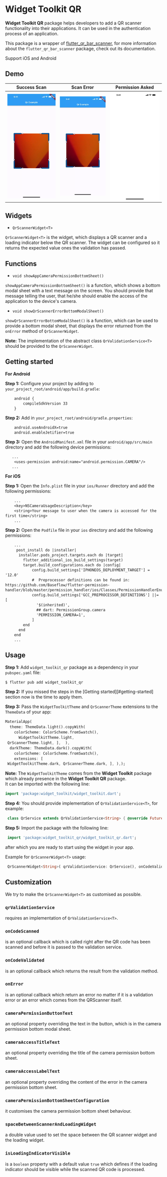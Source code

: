 
# Widget Toolkit QR

**Widget Toolkit QR** package helps developers to add a QR scanner functionality into their applications. It can be used
in the authentication process of an application.

This package is a wrapper of [flutter_qr_bar_scanner](https://pub.dev/packages/flutter_qr_bar_scanner),
for more information about the `flutter_qr_bar_scanner` package, check out its documentation.

Support iOS and Android

## Demo

| Success Scan | Scan Error | Permission Asked  | 
|---|---|---|
| <img width=200 src="https://raw.githubusercontent.com/Prime-Holding/widget_toolkit/develop/packages/widget_toolkit_qr/doc/assets/scan_success.webp" alt="Scan Success"></img> | <img width=200 src="https://raw.githubusercontent.com/Prime-Holding/widget_toolkit/develop/packages/widget_toolkit_qr/doc/assets/scan_error.webp" alt="Scan Error"></img> | <img width=200 src="https://raw.githubusercontent.com/Prime-Holding/widget_toolkit/develop/packages/widget_toolkit_qr/doc/assets/permission_asked.webp" alt="Permission Asked"></img> |

## Widgets

 - `QrScannerWidget<T>`

`QrScannerWidget<T>` is the widget, which displays a QR scanner and a loading indicator below the QR scanner.
The widget can be configured so it returns the expected value ones the validation has passed.

## Functions

 - `void showAppCameraPermissionBottomSheet()`

`showAppCameraPermissionBottomSheet()` is a function, which shows a bottom modal sheet 
with a text message on the screen. You should provide that message telling the user, that he/she should enable 
the access of the application to the device's camera.

 - `void showQrScannerErrorBottomModalSheet()`
 
`showQrScannerErrorBottomModalSheet()` is a function, which can be used to provide a bottom modal 
sheet, that displays the error returned from the `onError` method of `QrScannerWidget`.

**Note:** The implementation of the abstract class `QrValidationService<T>` should be provided to the `QrScannerWidget`.

## Getting started

**For Android**

**Step 1:** Configure your project by adding to `your_project_root/android/app/build.gradle`:
```
    android {
        compileSdkVersion 33
    }
```
**Step 2:** Add in `your_project_root/android/gradle.properties`:
```
    android.useAndroidX=true
    android.enableJetifier=true
```
**Step 3:** Open the `AndroidManifest.xml` file in your `android/app/src/main` directory and add the following device permissions:

```
   ...
    <uses-permission android:name="android.permission.CAMERA"/>
   ...
```

**For iOS**

**Step 1:** Open the `Info.plist` file in your `ios/Runner` directory and add the following permissions:

```
    ...
    <key>NSCameraUsageDescription</key>
    <string>Your message to user when the camera is accessed for the first time</string>
    ...

```


**Step 2:** Open the `Podfile` file in your `ios` directory and add the following permissions:
```
    ...
     post_install do |installer|
      installer.pods_project.targets.each do |target|
        flutter_additional_ios_build_settings(target)
        target.build_configurations.each do |config|
            config.build_settings['IPHONEOS_DEPLOYMENT_TARGET'] = '12.0'
            #  Preprocessor definitions can be found in: https://github.com/Baseflow/flutter-permission-handler/blob/master/permission_handler/ios/Classes/PermissionHandlerEnums.h
            config.build_settings['GCC_PREPROCESSOR_DEFINITIONS'] ||= [
              '$(inherited)',
              ## dart: PermissionGroup.camera
              'PERMISSION_CAMERA=1',
            ]
        end
      end
    end
    ...
```

## Usage

**Step 1:** Add `widget_toolkit_qr` package as a dependency in your `pubspec.yaml` file:

```bash  
$ flutter pub add widget_toolkit_qr
```  

**Step 2:** If you missed the steps in the [Getting started][#getting-started] section now is the time to apply them.

**Step 3:** Pass the `WidgetToolkitTheme` and `QrScannerTheme` extensions to the `ThemeData` of your app:
```dart  
MaterialApp(    
  theme: ThemeData.light().copyWith(    
    colorScheme: ColorScheme.fromSwatch(),    
      WidgetToolkitTheme.light,  
 QrScannerTheme.light, ],  ),    
  darkTheme: ThemeData.dark().copyWith(    
    colorScheme: ColorScheme.fromSwatch(),    
    extensions: [  
 WidgetToolkitTheme.dark, QrScannerTheme.dark, ], ),);   
```  
**Note:** The `WidgetToolkitTheme` comes from the **Widget Toolkit** package which already presence in the **Widget Toolkit QR** package.  
It can be imported with the following line:
```dart  
import 'package:widget_toolkit/widget_toolkit.dart';
```  

**Step 4:** You should provide implementation of `QrValidationService<T>`, for example:
```dart  
 class QrService extends QrValidationService<String> { @override Future<String> validateQrCode(String qrCode) async { ///TODO: validate the qr data here return qrCode; }}  
```  

**Step 5:** Import the package with the following line:
```dart  
 import 'package:widget_toolkit_qr/widget_toolkit_qr.dart';  
```  
after which you are ready to start using the widget in your app.

Example for `QrScannerWidget<T>` usage:
```dart  
 QrScannerWidget<String>( qrValidationService: QrService(), onCodeValidated: (result) => showBlurredBottomSheet( context: context, builder: (ctx) => MessagePanelWidget( message: result ?? '', messageState: MessagePanelState.positiveCheck, ), ), onError: (error) => showErrorBlurredBottomSheet( context: context, error: TranslateErrorUtil.translateError(error), configuration: const ModalConfiguration(showCloseButton: true), ), )  
```  

## Customization

We try to make the `QrScannerWidget<T>` as customised as possible.

### `qrValidationService`
requires an implementation of `QrValidationService<T>`.

### `onCodeScanned`
is an optional callback which is called right after the QR code has been scanned and before it is passed to the validation service.

### `onCodeValidated`
is an optional callback which returns the result from the validation method.

### `onError`
is an optional callback which return an error no matter if it is a validation error or an error which comes from the QRScanner itself.

### `cameraPermissionButtonText`
an optional property overriding the text in the button, which is in the camera permission bottom modal sheet.

### `cameraAccessTitleText`
an optional property overriding the title of the camera permission bottom sheet.

### `cameraAccessLabelText`
an optional property overriding the content of the error in the camera permission bottom sheet.

### `cameraPermissionBottomSheetConfiguration`
it customises the camera permission bottom sheet behaviour.

### `spaceBetweenScannerAndLoadingWidget`
a double value used to set the space between the QR scanner widget and the loading widget.

### `isLoadingIndicatorVisible`
is a `boolean` property with a default value `true` which defines if the loading indicator should be visible while the scanned QR code is processed.

